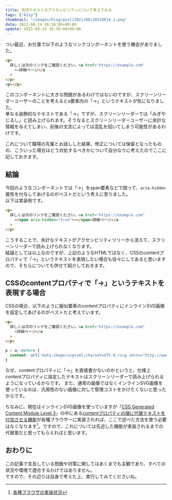```yaml
---
title: 矢印テキストのアクセシビリティについて考えてみる
tags: ["A11y"]
thumbnail: "/images/blog/post/2021/08/20210814_1.png"
date: 2021-08-14 16:36:00+09:00
update: 2021-08-14 16:36:00+09:00
---
```


つい最近、お仕事で以下のようなリンクコンポーネントを使う機会がありました。

```html
<p>
  詳しくは次のリンクをご確認ください。<a href="https://example.com"
    >→詳細ページ</a
  >
</p>
<p></p>
```

このコンポーネントに大きな問題があるわけではないのですが、スクリーンリーダーユーザーのことを考えるとa要素内の「→」というテキストが気になりました。  
単なる装飾的なテキストである「→」ですが、スクリーンリーダーでは「みぎやじるし」と読み上げられます。そうなるとスクリーンリーダーユーザーに余計な情報を与えてしまい、前後の文言によっては混乱を招いてしまう可能性があるわけです。

これについて職場の先輩とお話しした結果、修正については保留となったものの、こういった場合はどう対処するべきかについて自分なりに考えたのでここに記しておきます。

## 結論

今回のようなコンポーネントでは「→」をspan要素などで囲って、`aria-hidden`属性を付与してあげるのがベストだという考えに至りました。  
以下は実装例です。

```html
<p>
  詳しくは次のリンクをご確認ください。<a href="https://example.com"
    ><span aria-hidden="true">→</span>詳細ページ</a
  >
</p>
```

こうすることで、余計なテキストがアクセシビリティツリーから消えて、スクリーンリーダーで読み上げられなくなります。  
結論としては以上なのですが、上記のようなHTMLではなく、CSSのcontentプロパティで「→」というテキストを表現したい場合も往々にしてあると思いますので、そちらについても併せて紹介しておきます。

## CSSのcontentプロパティで「→」というテキストを表現する場合

CSSの場合、以下のように擬似要素のcontentプロパティにインラインSVG画像を設定してあげるのがベストだと考えています。

```html
<p>
  詳しくは次のリンクをご確認ください。<a href="https://example.com"
    >詳細ページ</a
  >
</p>
```

```css
p > a::before {
  content: url('data:image/svg+xml;charset=UTF-8,<svg xmlns="http://www.w3.org/2000/svg" width="13" height="13"><text dominant-baseline="text-before-edge" font-size="13px">→</text></svg>');
}
```

なぜ、contentプロパティに「→」を直接書かないのかというと、仕様上contentプロパティに設定したテキストはスクリーンリーダーで読み上げられるようになっているからです。
また、通常の画像ではなくインラインSVG画像を使っているのは、汎用性のない画像に対して管理コストをかけたくないと思ったからです。

ちなみに、現在はインラインSVG画像を使っていますが「[CSS Generated Content Module Level 3](https://drafts.csswg.org/css-content-3/)」の中にある[contentプロパティの値に代替テキストを付加させる機能](https://drafts.csswg.org/css-content-3/#alt)が各種ブラウザーに実装されれば、ここで述べた方法を使う必要はなくなります[^1]。ですので、これについては先述した機能が実装されるまでの代替案だと思ってもらえればと思います。

## おわりに

この記事で言及している問題や対策に関してはあくまでも主観であり、すべての状況や環境で適合するわけではありません。  
ですので、その辺りは自身で考えた上、実行してみてくださいね。

[^1]: [各種ブラウザの実装状況](https://caniuse.com/?search=Alternative%20text%20after)
